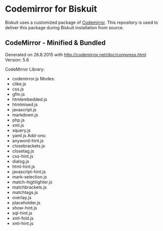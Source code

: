 # Codemirror for Biskuit

Biskuit uses a customized package of [Codemirror](https://github.com/codemirror/CodeMirror). This repository is used to deliver this package during Biskuit installation from source.

## CodeMirror - Minified & Bundled
Generated on 26.8.2015 with http://codemirror.net/doc/compress.html
Version: 5.6

CodeMirror Library:
- codemirror.js
Modes:
- clike.js
- css.js
- gfm.js
- htmlembedded.js
- htmlmixed.js
- javascript.js
- markdown.js
- php.js
- xml.js
- xquery.js
- yaml.js
Add-ons:
- anyword-hint.js
- closebrackets.js
- closetag.js
- css-hint.js
- dialog.js
- html-hint.js
- javascript-hint.js
- mark-selection.js
- match-highlighter.js
- matchbrackets.js
- matchtags.js
- overlay.js
- placeholder.js
- show-hint.js
- sql-hint.js
- xml-fold.js
- xml-hint.js

